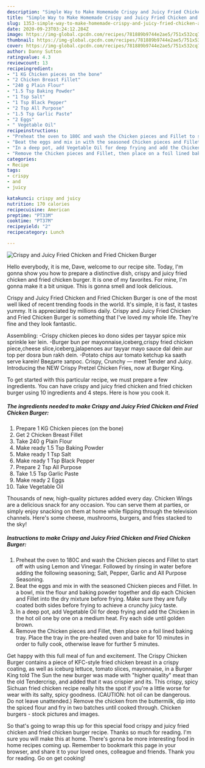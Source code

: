 ```yaml
---
description: "Simple Way to Make Homemade Crispy and Juicy Fried Chicken and Fried Chicken Burger"
title: "Simple Way to Make Homemade Crispy and Juicy Fried Chicken and Fried Chicken Burger"
slug: 1353-simple-way-to-make-homemade-crispy-and-juicy-fried-chicken-and-fried-chicken-burger
date: 2020-09-23T03:24:12.284Z
image: https://img-global.cpcdn.com/recipes/781889b9744e2ae5/751x532cq70/crispy-and-juicy-fried-chicken-and-fried-chicken-burger-recipe-main-photo.jpg
thumbnail: https://img-global.cpcdn.com/recipes/781889b9744e2ae5/751x532cq70/crispy-and-juicy-fried-chicken-and-fried-chicken-burger-recipe-main-photo.jpg
cover: https://img-global.cpcdn.com/recipes/781889b9744e2ae5/751x532cq70/crispy-and-juicy-fried-chicken-and-fried-chicken-burger-recipe-main-photo.jpg
author: Danny Sutton
ratingvalue: 4.3
reviewcount: 13
recipeingredient:
- "1 KG Chicken pieces on the bone"
- "2 Chicken Breast Fillet"
- "240 g Plain Flour"
- "1.5 Tsp Baking Powder"
- "1 Tsp Salt"
- "1 Tsp Black Pepper"
- "2 Tsp All Purpose"
- "1.5 Tsp Garlic Paste"
- "2 Eggs"
- " Vegetable Oil"
recipeinstructions:
- "Preheat the oven to 180C and wash the Chicken pieces and Fillet to start off with using Lemon and Vinegar. Followed by rinsing in water before adding the following seasoning; Salt, Pepper, Garlic and All Purpose Seasoning."
- "Beat the eggs and mix in with the seasoned Chicken pieces and Fillet. In a bowl, mix the flour and baking powder together and dip each Chicken and Fillet into the dry mixture before frying. Make sure they are fully coated both sides before frying to achieve a crunchy juicy taste."
- "In a deep pot, add Vegetable Oil for deep frying and add the Chicken in the hot oil one by one on a medium heat. Fry each side until golden brown."
- "Remove the Chicken pieces and Fillet, then place on a foil lined baking tray. Place the tray in the pre-heated oven and bake for 10 minutes in order to fully cook, otherwise leave for further 5 minutes."
categories:
- Recipe
tags:
- crispy
- and
- juicy

katakunci: crispy and juicy 
nutrition: 170 calories
recipecuisine: American
preptime: "PT33M"
cooktime: "PT37M"
recipeyield: "2"
recipecategory: Lunch

---
```



![Crispy and Juicy Fried Chicken and Fried Chicken Burger](https://img-global.cpcdn.com/recipes/781889b9744e2ae5/751x532cq70/crispy-and-juicy-fried-chicken-and-fried-chicken-burger-recipe-main-photo.jpg)

Hello everybody, it is me, Dave, welcome to our recipe site. Today, I'm gonna show you how to prepare a distinctive dish, crispy and juicy fried chicken and fried chicken burger. It is one of my favorites. For mine, I'm gonna make it a bit unique. This is gonna smell and look delicious.

Crispy and Juicy Fried Chicken and Fried Chicken Burger is one of the most well liked of recent trending foods in the world. It's simple, it is fast, it tastes yummy. It is appreciated by millions daily. Crispy and Juicy Fried Chicken and Fried Chicken Burger is something that I've loved my whole life. They're fine and they look fantastic.

Assembling: -Crispy chicken pieces ko dono sides per tayyar spice mix sprinkle ker lein. -Burger bun per mayonnaise,iceberg,crispy fried chicken piece,cheese slice,iceberg,jalapenoes aur tayyar mayo sauce dal dein aur top per dosra bun rakh dein. -Potato chips aur tomato ketchup ka saath serve karein! Введите запрос. Crispy, Crunchy — meet Tender and Juicy. Introducing the NEW Crispy Pretzel Chicken Fries, now at Burger King.


To get started with this particular recipe, we must prepare a few ingredients. You can have crispy and juicy fried chicken and fried chicken burger using 10 ingredients and 4 steps. Here is how you cook it.

<!--inarticleads1-->

##### The ingredients needed to make Crispy and Juicy Fried Chicken and Fried Chicken Burger:

1. Prepare 1 KG Chicken pieces (on the bone)
1. Get 2 Chicken Breast Fillet
1. Take 240 g Plain Flour
1. Make ready 1.5 Tsp Baking Powder
1. Make ready 1 Tsp Salt
1. Make ready 1 Tsp Black Pepper
1. Prepare 2 Tsp All Purpose
1. Take 1.5 Tsp Garlic Paste
1. Make ready 2 Eggs
1. Take  Vegetable Oil


Thousands of new, high-quality pictures added every day. Chicken Wings are a delicious snack for any occasion. You can serve them at parties, or simply enjoy snacking on them at home while flipping through the television channels. Here&#39;s some cheese, mushrooms, burgers, and fries stacked to the sky! 

<!--inarticleads2-->

##### Instructions to make Crispy and Juicy Fried Chicken and Fried Chicken Burger:

1. Preheat the oven to 180C and wash the Chicken pieces and Fillet to start off with using Lemon and Vinegar. Followed by rinsing in water before adding the following seasoning; Salt, Pepper, Garlic and All Purpose Seasoning.
1. Beat the eggs and mix in with the seasoned Chicken pieces and Fillet. In a bowl, mix the flour and baking powder together and dip each Chicken and Fillet into the dry mixture before frying. Make sure they are fully coated both sides before frying to achieve a crunchy juicy taste.
1. In a deep pot, add Vegetable Oil for deep frying and add the Chicken in the hot oil one by one on a medium heat. Fry each side until golden brown.
1. Remove the Chicken pieces and Fillet, then place on a foil lined baking tray. Place the tray in the pre-heated oven and bake for 10 minutes in order to fully cook, otherwise leave for further 5 minutes.


Get happy with this full meal of fun and excitement. The Crispy Chicken Burger contains a piece of KFC-style fried chicken breast in a crispy coating, as well as iceburg lettuce, tomato slices, mayonnaise, in a Burger King told The Sun the new burger was made with &#34;higher quality&#34; meat than the old Tendercrisp, and added that it was crispier and its. This crispy, spicy Sichuan fried chicken recipe really hits the spot if you&#39;re a little worse for wear with its salty, spicy goodness. (CAUTION: hot oil can be dangerous. Do not leave unattended.) Remove the chicken from the buttermilk, dip into the spiced flour and fry in two batches until cooked through. Chicken burgers - stock pictures and images. 

So that's going to wrap this up for this special food crispy and juicy fried chicken and fried chicken burger recipe. Thanks so much for reading. I'm sure you will make this at home. There's gonna be more interesting food in home recipes coming up. Remember to bookmark this page in your browser, and share it to your loved ones, colleague and friends. Thank you for reading. Go on get cooking!
